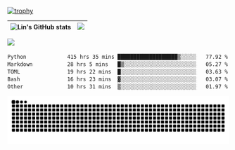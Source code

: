 [![trophy](https://github-profile-trophy.vercel.app/?username=ocss884&column=7)](https://github.com/ocss884)

| ![Lin's GitHub stats](https://github-readme-stats.vercel.app/api?username=ocss884&show_icons=true&hide_border=True&count_private=true) | ![](https://github-readme-streak-stats.herokuapp.com?user=ocss884&hide_border=true&date_format=M%20j%5B%2C%20Y%5D&ring=7EDDCF&fire=7EDDCF") |
| ------------------------------------------------------------ | ------------------------------------------------------------ |

![](https://komarev.com/ghpvc/?username=ocss884&color=brightgreen)

<!--START_SECTION:waka-->

```txt
Python             415 hrs 35 mins ███████████████████▒░░░░░   77.92 %
Markdown           28 hrs 5 mins   █▒░░░░░░░░░░░░░░░░░░░░░░░   05.27 %
TOML               19 hrs 22 mins  █░░░░░░░░░░░░░░░░░░░░░░░░   03.63 %
Bash               16 hrs 23 mins  ▓░░░░░░░░░░░░░░░░░░░░░░░░   03.07 %
Other              10 hrs 31 mins  ▒░░░░░░░░░░░░░░░░░░░░░░░░   01.97 %
```

<!--END_SECTION:waka-->

<p align="center">
   <img src="https://github.com/ocss884/ocss884/blob/output/github-snake.svg" alt="snake">
</p>
